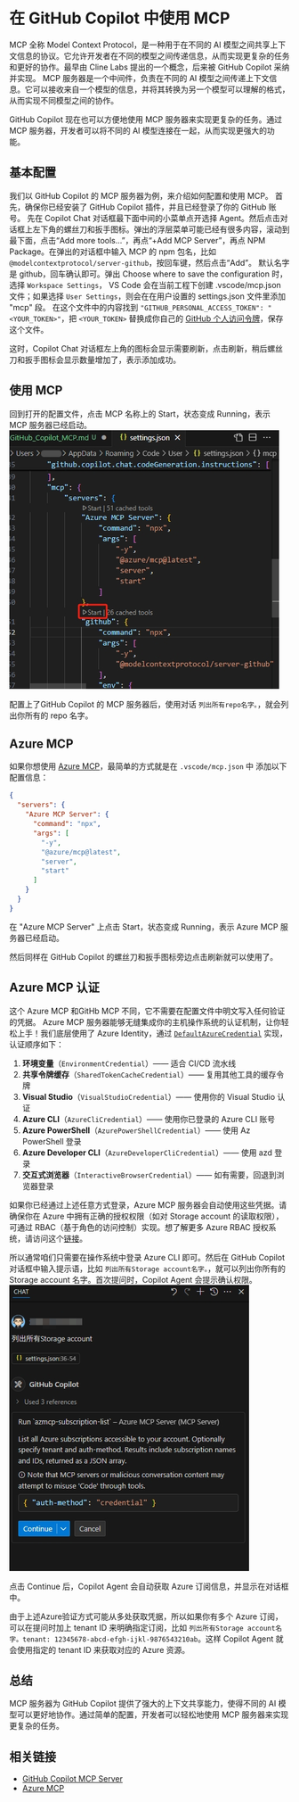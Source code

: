 # 在 GitHub Copilot 中使用 MCP

MCP 全称 Model Context Protocol，是一种用于在不同的 AI 模型之间共享上下文信息的协议。它允许开发者在不同的模型之间传递信息，从而实现更复杂的任务和更好的协作。最早由 Cline Labs 提出的一个概念，后来被 GitHub Copilot 采纳并实现。
MCP 服务器是一个中间件，负责在不同的 AI 模型之间传递上下文信息。它可以接收来自一个模型的信息，并将其转换为另一个模型可以理解的格式，从而实现不同模型之间的协作。

GitHub Copilot 现在也可以方便地使用 MCP 服务器来实现更复杂的任务。通过 MCP 服务器，开发者可以将不同的 AI 模型连接在一起，从而实现更强大的功能。

## 基本配置
我们以 GitHub Copilot 的 MCP 服务器为例，来介绍如何配置和使用 MCP。
首先，确保你已经安装了 GitHub Copilot 插件，并且已经登录了你的 GitHub 账号。
先在 Copilot Chat 对话框最下面中间的小菜单点开选择 Agent。然后点击对话框上左下角的螺丝刀和扳手图标。弹出的浮层菜单可能已经有很多内容，滚动到最下面，点击“Add more tools...”，再点“+Add MCP Server”，再点 NPM Package。在弹出的对话框中输入 MCP 的 npm 包名，比如 `@modelcontextprotocol/server-github`，按回车键，然后点击“Add”。
默认名字是 github，回车确认即可。弹出 Choose where to save the configuration 时，选择 `Workspace Settings`， VS Code 会在当前工程下创建 .vscode/mcp.json 文件；如果选择 `User Settings`，则会在在用户设置的 settings.json 文件里添加 "mcp" 段。
在这个文件中的内容找到 `"GITHUB_PERSONAL_ACCESS_TOKEN": "<YOUR_TOKEN>"`，把 `<YOUR_TOKEN>` 替换成你自己的 [GitHub 个人访问令牌](https://docs.github.com/zh/authentication/keeping-your-account-and-data-secure/managing-your-personal-access-tokens?utm_cta=drift#%E5%88%9B%E5%BB%BA-personal-access-token-classic)，保存这个文件。

这时，Copilot Chat 对话框左上角的图标会显示需要刷新，点击刷新，稍后螺丝刀和扳手图标会显示数量增加了，表示添加成功。

## 使用 MCP
回到打开的配置文件，点击 MCP 名称上的 Start，状态变成 Running，表示 MCP 服务器已经启动。
![MCP start](img/mcp/mcp_start.png)

配置上了GitHub Copilot 的 MCP 服务器后，使用对话 `列出所有repo名字。`，就会列出你所有的 repo 名字。

## Azure MCP
如果你想使用 [Azure MCP](https://github.com/Azure/azure-mcp)，最简单的方式就是在 `.vscode/mcp.json` 中 添加以下配置信息：

```json
{
  "servers": {
    "Azure MCP Server": {
      "command": "npx",
      "args": [
        "-y",
        "@azure/mcp@latest",
        "server",
        "start"
      ]
    }
  }
}
```
在 "Azure MCP Server" 上点击 Start，状态变成 Running，表示 Azure MCP 服务器已经启动。

然后同样在 GitHub Copilot 的螺丝刀和扳手图标旁边点击刷新就可以使用了。
## Azure MCP 认证
这个 Azure MCP 和GitHb MCP 不同，它不需要在配置文件中明文写入任何验证的凭据。
Azure MCP 服务器能够无缝集成你的主机操作系统的认证机制，让你轻松上手！我们底层使用了 Azure Identity，通过 [`DefaultAzureCredential`](https://learn.microsoft.com/dotnet/azure/sdk/authentication/credential-chains?tabs=dac) 实现，认证顺序如下：

1. **环境变量**（`EnvironmentCredential`）—— 适合 CI/CD 流水线
2. **共享令牌缓存**（`SharedTokenCacheCredential`）—— 复用其他工具的缓存令牌
3. **Visual Studio**（`VisualStudioCredential`）—— 使用你的 Visual Studio 认证
4. **Azure CLI**（`AzureCliCredential`）—— 使用你已登录的 Azure CLI 账号
5. **Azure PowerShell**（`AzurePowerShellCredential`）—— 使用 Az PowerShell 登录
6. **Azure Developer CLI**（`AzureDeveloperCliCredential`）—— 使用 azd 登录
7. **交互式浏览器**（`InteractiveBrowserCredential`）—— 如有需要，回退到浏览器登录

如果你已经通过上述任意方式登录，Azure MCP 服务器会自动使用这些凭据。请确保你在 Azure 中拥有正确的授权权限（如对 Storage account 的读取权限），可通过 RBAC（基于角色的访问控制）实现。想了解更多 Azure RBAC 授权系统，请访问这个[链接](https://learn.microsoft.com/azure/role-based-access-control/overview)。

所以通常咱们只需要在操作系统中登录 Azure CLI 即可。然后在 GitHub Copilot 对话框中输入提示语，比如 `列出所有Storage account名字。`，就可以列出你所有的 Storage account 名字。首次提问时，Copilot Agent 会提示确认权限。
![Azure MCP continue](img/mcp/mcp_continue.png)

点击 Continue 后，Copilot Agent 会自动获取 Azure 订阅信息，并显示在对话框中。

由于上述Azure验证方式可能从多处获取凭据，所以如果你有多个 Azure 订阅，可以在提问时加上 tenant ID 来明确指定订阅，比如 `列出所有Storage account名字。tenant: 12345678-abcd-efgh-ijkl-9876543210ab`。这样 Copilot Agent 就会使用指定的 tenant ID 来获取对应的 Azure 资源。

## 总结
MCP 服务器为 GitHub Copilot 提供了强大的上下文共享能力，使得不同的 AI 模型可以更好地协作。通过简单的配置，开发者可以轻松地使用 MCP 服务器来实现更复杂的任务。
## 相关链接
- [GitHub Copilot MCP Server](https://github.com/github/gh-copilot-mcp)
- [Azure MCP](https://github.com/Azure/azure-mcp)